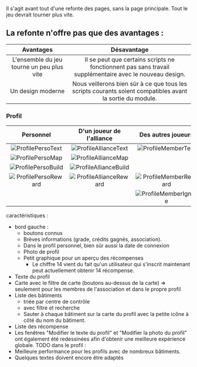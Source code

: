 Il s'agit avant tout d'une refonte des pages, sans la page principale.
Tout le jeu devrait tourner plus vite.

## La refonte n'offre pas que des avantages :

|                 Avantages                 |                                                Désavantage                                                |
| :---------------------------------------: | :-------------------------------------------------------------------------------------------------------: |
| L'ensemble du jeu tourne un peu plus vite |  Il se peut que certains scripts ne fonctionnent pas sans travail supplémentaire avec le nouveau design.  |
|             Un design moderne             | Nous veillerons bien sûr à ce que tous les scripts courants soient compatibles avant la sortie du module. |



### Profil 

|                     Personnel                   |              D'un joueur de l'alliance                |                Des autres joueurs                 |
| :---------------------------------------------: | :---------------------------------------------------: | :-----------------------------------------------: |
| ![ProfilePersoText](Profile/Perso/Text.png)     | ![ProfileAllianceText](Profile/Alliance/Text.png)     | ![ProfileMemberText](Profile/Member/Text.png)     |
| ![ProfilePersoMap](Profile/Perso/Map.png)       | ![ProfileAllianceMap](Profile/Alliance/Map.png)       |                                                   |
| ![ProfilePersoBuild](Profile/Perso/Build.png)   | ![ProfileAllianceBuild](Profile/Alliance/Build.png)   |                                                   |
| ![ProfilePersoReward](Profile/Perso/Reward.png) | ![ProfileAllianceReward](Profile/Alliance/Reward.png) | ![ProfileMemberReward](Profile/Member/Reward.png) |
|                                                 |                                                       | ![ProfileMemberIgnore](Profile/Member/Ignore.png) |

caractéristiques :
* bord gauche :
	* boutons connus
	* Brèves informations (grade, crédits gagnés, association).
	* Dans le profil personnel, bien sûr aussi la date de connexion
	* Photo de profil
	* Petit graphique pour un aperçu des récompenses
		* Le chiffre 14 vient du fait qu'un utilisateur qui s'inscrit maintenant peut actuellement obtenir 14 récompense.
* Texte du profil
* Carte avec le filtre de carte (boutons au-dessus de la carte) => seulement pour les membres de l'association et dans le propre profil
* Liste des bâtiments
	* triée par centre de contrôle
	* avec filtre et recherche
	* Sauter à chaque bâtiment sur la carte du profil avec la petite icône à côté du nom du bâtiment.
* Liste des récompense
* Les fenêtres "Modifier le texte du profil" et "Modifier la photo du profil" ont également été redessinées afin d'obtenir une meilleure expérience globale.
TODO dans le profil :
* Meilleure performance pour les profils avec de nombreux bâtiments.
* Quelques textes doivent encore être adaptés
